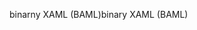 <span data-ttu-id="a0c30-101">binarny XAML (BAML)</span><span class="sxs-lookup"><span data-stu-id="a0c30-101">binary XAML (BAML)</span></span>
